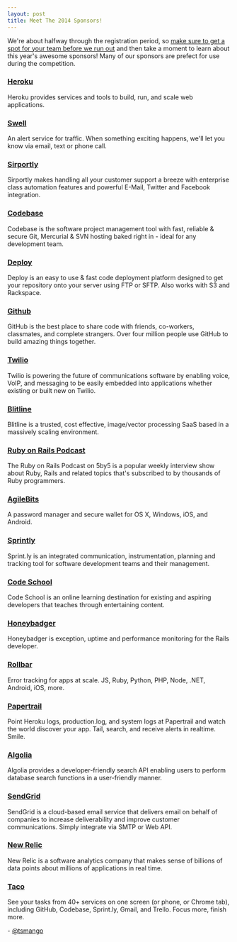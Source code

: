 ```yaml
---
layout: post
title: Meet The 2014 Sponsors!
---
```


We're about halfway through the registration period, so [make sure to get a spot for your team before we run out](http://blog.railsrumble.com/2014/10/06/registration-has-opened/) and then take a moment to learn about this year's awesome sponsors! Many of our sponsors are prefect for use during the competition.

### [Heroku](https://signup.heroku.com/ruby?c=70130000001x9MS)

Heroku provides services and tools to build, run, and scale web applications.

### [Swell](https://heyswell.com)

An alert service for traffic. When something exciting happens, we'll let you know via email, text or phone call.

### [Sirportly](http://sirportly.com/)

Sirportly makes handling all your customer support a breeze with enterprise class automation features and powerful E-Mail, Twitter and Facebook integration.

### [Codebase](http://codebasehq.com/)

Codebase is the software project management tool with fast, reliable & secure Git, Mercurial & SVN hosting baked right in - ideal for any development team.

### [Deploy](http://deployhq.com/)

Deploy is an easy to use & fast code deployment platform designed to get your repository onto your server using FTP or SFTP. Also works with S3 and Rackspace.

### [Github](https://github.com)

GitHub is the best place to share code with friends, co-workers, classmates, and complete strangers. Over four million people use GitHub to build amazing things together.

### [Twilio](http://twilio.com/)

Twilio is powering the future of communications software by enabling voice, VoIP, and messaging to be easily embedded into applications whether existing or built new on Twilio.

### [Blitline](http://blitline.com/)

Blitline is a trusted, cost effective, image/vector processing SaaS based in a massively scaling environment.

### [Ruby on Rails Podcast](http://5by5.tv/rubyonrails)

The Ruby on Rails Podcast on 5by5 is a popular weekly interview show about Ruby, Rails and related topics that's subscribed to by thousands of Ruby programmers.

### [AgileBits](http://www.agilebits.com/)

A password manager and secure wallet for OS X, Windows, iOS, and Android.

### [Sprintly](https://sprint.ly/)

Sprint.ly is an integrated communication, instrumentation, planning and tracking tool for software development teams and their management.

### [Code School](https://www.codeschool.com/)

Code School is an online learning destination for existing and aspiring developers that teaches through entertaining content.

### [Honeybadger](https://www.honeybadger.io/)

Honeybadger is exception, uptime and performance monitoring for the Rails developer.

### [Rollbar](https://rollbar.com/)

Error tracking for apps at scale. JS, Ruby, Python, PHP, Node, .NET, Android, iOS, more.

### [Papertrail](http://papertrailapp.com/)

Point Heroku logs, production.log, and system logs at Papertrail and watch the world discover your app. Tail, search, and receive alerts in realtime. Smile.

### [Algolia](http://www.algolia.com/)

Algolia provides a developer-friendly search API enabling users to perform database search functions in a user-friendly manner.

### [SendGrid](http://sendgrid.com/)

SendGrid is a cloud-based email service that delivers email on behalf of companies to increase deliverability and improve customer communications. Simply integrate via SMTP or Web API.

### [New Relic](http://newrelic.com/)

New Relic is a software analytics company that makes sense of billions of data points about millions of applications in real time.

### [Taco](http://tacoapp.com/)

See your tasks from 40+ services on one screen (or phone, or Chrome tab), including GitHub, Codebase, Sprint.ly, Gmail, and Trello. Focus more, finish more.

\- [@tsmango](https://twitter.com/tsmango)
